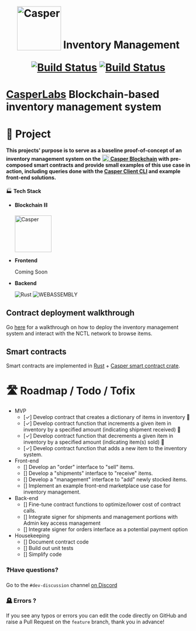 <h1 style="text-align: center;"><a href="https://casperlabs.io/"><img src="https://raw.githubusercontent.com/gRoussac/casper-deployer-hackathon-oct-2022/dev/www/apps/frontend/src/assets/logo-dark.svg" width="120" style="position: relative; top:5px" alt="Casper"></a> <b>Inventory Management</b>

[![Build Status](https://app.travis-ci.com/cryofracture/grocery-inventory.svg?branch=main)](https://app.travis-ci.com/cryofracture/grocery-inventory)  [![Build Status](https://app.travis-ci.com/cryofracture/grocery-inventory.svg?branch=feature)](https://app.travis-ci.com/cryofracture/grocery-inventory)

# **[CasperLabs](https://casperlabs.io/)** Blockchain-based inventory management system

# 📔 **Project**

#### This projects' purpose is to serve as a baseline proof-of-concept of an inventory management system on the <a href="https://casperlabs.io/"><img  style="position: relative; top:3px" alt="Casper" src="https://user-images.githubusercontent.com/3099551/197350250-b9d5852b-44a6-45bb-a227-e12d6d4166c9.jpg" height="20" width="20" alt="Casper"/> Casper Blockchain</a> with pre-composed smart contracts and provide small examples of this use case in action, including queries done with the [Casper Client CLI](https://github.com/casper-ecosystem/casper-client-rs) and example front-end solutions.

🏭 **Tech Stack**

- **Blockchain ⛓️**

  <img alt="Casper" width="100" src="https://user-images.githubusercontent.com/3099551/197353903-d2bdc636-9dcd-4e84-8ba7-6887d59f6b8a.png"/>

- **Frontend**

  Coming Soon

- **Backend**

  <img alt="Rust" src="https://img.shields.io/badge/rust-%23000000.svg?style=for-the-badge&logo=rust&logoColor=white"/>
  <img alt="WEBASSEMBLY" src="https://camo.githubusercontent.com/9734598c5ee062706c931512b7572b5675274ee5a728b9afddfe0d4cdd1ba82d/68747470733a2f2f696d672e736869656c64732e696f2f7374617469632f76313f7374796c653d666f722d7468652d6261646765266d6573736167653d576562417373656d626c7926636f6c6f723d363534464630266c6f676f3d576562417373656d626c79266c6f676f436f6c6f723d464646464646266c6162656c3d"/>

## Contract deployment walkthrough
Go [here](./guide/README.md) for a walkthrough on how to deploy the inventory management system and interact with the NCTL network to browse items.

## Smart contracts

Smart contracts are implemented in [Rust](https://www.rust-lang.org/) + [Casper smart contract crate](https://docs.rs/casper-contract/latest/casper_contract/).

# 🛣️ Roadmap / Todo / Tofix

- MVP
    - [✓] Develop contract that creates a dictionary of items in inventory 🏬
    - [✓] Develop contract function that increments a given item in inventory by a specified amount (indicating shipment received) 🚚
    - [✓] Develop contract function that decrements a given item in inventory by a specified amount (indicating item(s) sold) 🚚
    - [✓] Develop contract function that adds a new item to the inventory system.
- Front-end
    - [] Develop an "order" interface to "sell" items.
    - [] Develop a "shipments" interface to "receive" items.
    - [] Develop a "management" interface to "add" newly stocked items.
    - [] Implement an example front-end marketplace use case for inventory management.
- Back-end
    - [] Fine-tune contract functions to optimize/lower cost of contract calls.
    - [] Integrate signer for shipments and management portions with Admin key access management
    - [] Integrate signer for orders interface as a potential payment option
- Housekeeping
    - [] Document contract code
    - [] Build out unit tests
    - [] Simplify code

### ❓Have questions?

Go to the `#dev-discussion` channel [on Discord](https://discord.gg/casperblockchain)

### 🪦 Errors ?

If you see any typos or errors you can edit the code directly on GitHub and raise a Pull Request on the `feature` branch, thank you in advance!